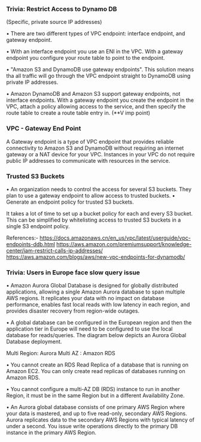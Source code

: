 ### Trivia: Restrict Access to Dynamo DB

(Specific, private source IP addresses)

• There are two different types of VPC endpoint: interface endpoint, and gateway endpoint. 

• With an interface endpoint you use an ENI in the VPC. With a gateway endpoint you configure your route table to point to the endpoint. 

• "Amazon S3 and DynamoDB use gateway endpoints". This solution means tha all traffic will go through the VPC endpoint straight to DynamoDB using private IP addresses.

• Amazon DynamoDB and Amazon S3 support gateway endpoints, not interface endpoints. 
With a gateway endpoint you create the endpoint in the VPC, attach a policy allowing access to the service, and then specify the route table to create a route table entry in. (**V imp point)

### VPC - Gateway End Point
A Gateway endpoint is a type of VPC endpoint that provides reliable connectivity to Amazon S3 and DynamoDB without requiring an internet gateway or a NAT device for your VPC. Instances in your VPC do not require public IP addresses to communicate with resources in the service.

### Trusted S3 Buckets

• An organization needs to control the access for several S3 buckets. They plan to use a gateway endpoint to allow access to trusted buckets.
• Generate an endpoint policy for trusted S3 buckets.

 It takes a lot of time to set up a bucket policy for each and every S3 bucket. This can be simplified by whitelisting access to trusted S3 buckets in a single S3 endpoint policy.



References:-
https://docs.amazonaws.cn/en_us/vpc/latest/userguide/vpc-endpoints-ddb.html
https://aws.amazon.com/premiumsupport/knowledge-center/iam-restrict-calls-ip-addresses/
https://aws.amazon.com/blogs/aws/new-vpc-endpoints-for-dynamodb/


### Trivia: Users in Europe face slow query issue

• Amazon Aurora Global Database is designed for globally distributed applications, allowing a single Amazon Aurora database to span multiple AWS regions. It replicates your data with no impact on database performance, enables fast local reads with low latency in each region, and provides disaster recovery from region-wide outages.

• A global database can be configured in the European region and then the application tier in Europe will need to be configured to use the local database for reads/queries. The diagram below depicts an Aurora Global Database deployment.


Multi Region: Aurora
Multi AZ    : Amazon RDS

• You cannot create an RDS Read Replica of a database that is running on Amazon EC2. You can only create read replicas of databases running on Amazon RDS.

• You cannot configure a multi-AZ DB (RDS) instance to run in another Region, it must be in the same Region but in a different Availability Zone.

• An Aurora global database consists of one primary AWS Region where your data is mastered, and up to five read-only, secondary AWS Regions. Aurora replicates data to the secondary AWS Regions with typical latency of under a second. You issue write operations directly to the primary DB instance in the primary AWS Region.

